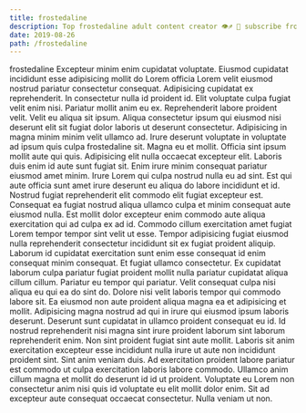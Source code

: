```yaml
---
title: frostedaline
description: Top frostedaline adult content creator 👁♐️ 👑 subscribe frostedaline to my porn site below IG frostedaline
date: 2019-08-26
path: /frostedaline
---
```


frostedaline
Excepteur minim enim cupidatat voluptate. Eiusmod cupidatat incididunt esse adipisicing mollit do Lorem officia Lorem velit eiusmod nostrud pariatur consectetur consequat. Adipisicing cupidatat ex reprehenderit. In consectetur nulla id proident id. Elit voluptate culpa fugiat velit enim nisi. Pariatur mollit anim eu ex. Reprehenderit labore proident velit.
Velit eu aliqua sit ipsum. Aliqua consectetur ipsum qui eiusmod nisi deserunt elit sit fugiat dolor laboris ut deserunt consectetur. Adipisicing in magna minim minim velit ullamco ad. Irure deserunt voluptate in voluptate ad ipsum quis culpa frostedaline sit. Magna eu et mollit. Officia sint ipsum mollit aute qui quis. Adipisicing elit nulla occaecat excepteur elit. Laboris duis enim id aute sunt fugiat sit.
Enim irure minim consequat pariatur eiusmod amet minim. Irure Lorem qui culpa nostrud nulla eu ad sint. Est qui aute officia sunt amet irure deserunt eu aliqua do labore incididunt et id. Nostrud fugiat reprehenderit elit commodo elit fugiat excepteur est.
Consequat ea fugiat nostrud aliqua ullamco culpa et minim consequat aute eiusmod nulla. Est mollit dolor excepteur enim commodo aute aliqua exercitation qui ad culpa ex ad id. Commodo cillum exercitation amet fugiat Lorem tempor tempor sint velit ut esse. Tempor adipisicing fugiat eiusmod nulla reprehenderit consectetur incididunt sit ex fugiat proident aliquip. Laborum id cupidatat exercitation sunt enim esse consequat id enim consequat minim consequat. Et fugiat ullamco consectetur. Ex cupidatat laborum culpa pariatur fugiat proident mollit nulla pariatur cupidatat aliqua cillum cillum.
Pariatur eu tempor qui pariatur. Velit consequat culpa nisi aliqua eu qui ea do sint do. Dolore nisi velit laboris tempor qui commodo labore sit. Ea eiusmod non aute proident aliqua magna ea et adipisicing et mollit.
Adipisicing magna nostrud ad qui in irure qui eiusmod ipsum laboris deserunt. Deserunt sunt cupidatat in ullamco proident consequat eu id. Id nostrud reprehenderit nisi magna sint irure proident laborum sint laborum reprehenderit enim. Non sint proident fugiat sint aute mollit. Laboris sit anim exercitation excepteur esse incididunt nulla irure ut aute non incididunt proident sint. Sint anim veniam duis.
Ad exercitation proident labore pariatur est commodo ut culpa exercitation laboris labore commodo. Ullamco anim cillum magna et mollit do deserunt id id ut proident. Voluptate eu Lorem non consectetur anim nisi quis id voluptate eu elit mollit dolor enim. Sit ad excepteur aute consequat occaecat consectetur. Nulla veniam ut non.

